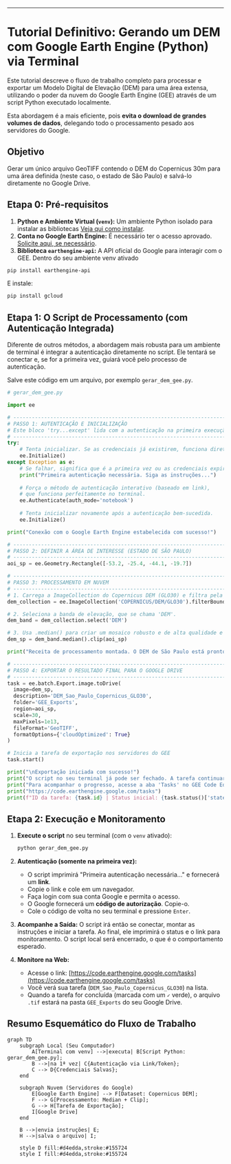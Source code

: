 ---

# Tutorial Definitivo: Gerando um DEM com Google Earth Engine (Python) via Terminal

Este tutorial descreve o fluxo de trabalho completo para processar e exportar um Modelo Digital de Elevação (DEM) para uma área extensa, utilizando o poder da nuvem do Google Earth Engine (GEE) através de um script Python executado localmente.

Esta abordagem é a mais eficiente, pois **evita o download de grandes volumes de dados**, delegando todo o processamento pesado aos servidores do Google.

## Objetivo

Gerar um único arquivo GeoTIFF contendo o DEM do Copernicus 30m para uma área definida (neste caso, o estado de São Paulo) e salvá-lo diretamente no Google Drive.

## Etapa 0: Pré-requisitos

1.  **Python e Ambiente Virtual (`venv`):** Um ambiente Python isolado para instalar as bibliotecas [Veja qui como instalar](https://github.com/maviz991/tutorial/blob/main/tutorial_install_py_linux.md).
2.  **Conta no Google Earth Engine:** É necessário ter o acesso aprovado. [Solicite aqui, se necessário](https://signup.earthengine.google.com/).
3.  **Biblioteca `earthengine-api`:** A API oficial do Google para interagir com o GEE.
Dentro do seu ambiente venv ativado
  ```bash
  pip install earthengine-api
  ```
E instale:
  ```bash
  pip install gcloud
  ```

## Etapa 1: O Script de Processamento (com Autenticação Integrada)

Diferente de outros métodos, a abordagem mais robusta para um ambiente de terminal é integrar a autenticação diretamente no script. Ele tentará se conectar e, se for a primeira vez, guiará você pelo processo de autenticação.

Salve este código em um arquivo, por exemplo `gerar_dem_gee.py`.

```python
# gerar_dem_gee.py

import ee

# --------------------------------------------------------------------------
# PASSO 1: AUTENTICAÇÃO E INICIALIZAÇÃO
# Este bloco 'try...except' lida com a autenticação na primeira execução.
# --------------------------------------------------------------------------
try:
    # Tenta inicializar. Se as credenciais já existirem, funciona direto.
    ee.Initialize()
except Exception as e:
    # Se falhar, significa que é a primeira vez ou as credenciais expiraram.
    print("Primeira autenticação necessária. Siga as instruções...")
    
    # Força o método de autenticação interativo (baseado em link),
    # que funciona perfeitamente no terminal.
    ee.Authenticate(auth_mode='notebook')
    
    # Tenta inicializar novamente após a autenticação bem-sucedida.
    ee.Initialize()

print("Conexão com o Google Earth Engine estabelecida com sucesso!")

# --------------------------------------------------------------------------
# PASSO 2: DEFINIR A ÁREA DE INTERESSE (ESTADO DE SÃO PAULO)
# --------------------------------------------------------------------------
aoi_sp = ee.Geometry.Rectangle([-53.2, -25.4, -44.1, -19.7])

# --------------------------------------------------------------------------
# PASSO 3: PROCESSAMENTO EM NUVEM
# --------------------------------------------------------------------------
# 1. Carrega a ImageCollection do Copernicus DEM (GLO30) e filtra pela nossa área.
dem_collection = ee.ImageCollection('COPERNICUS/DEM/GLO30').filterBounds(aoi_sp)

# 2. Seleciona a banda de elevação, que se chama 'DEM'.
dem_band = dem_collection.select('DEM')

# 3. Usa .median() para criar um mosaico robusto e de alta qualidade e o corta.
dem_sp = dem_band.median().clip(aoi_sp)

print("Receita de processamento montada. O DEM de São Paulo está pronto para ser exportado.")

# --------------------------------------------------------------------------
# PASSO 4: EXPORTAR O RESULTADO FINAL PARA O GOOGLE DRIVE
# --------------------------------------------------------------------------
task = ee.batch.Export.image.toDrive(
  image=dem_sp,
  description='DEM_Sao_Paulo_Copernicus_GLO30',
  folder='GEE_Exports',
  region=aoi_sp,
  scale=30,
  maxPixels=1e13,
  fileFormat='GeoTIFF',
  formatOptions={'cloudOptimized': True}
)

# Inicia a tarefa de exportação nos servidores do GEE
task.start()

print("\nExportação iniciada com sucesso!")
print("O script no seu terminal já pode ser fechado. A tarefa continuará na nuvem.")
print("Para acompanhar o progresso, acesse a aba 'Tasks' no GEE Code Editor:")
print("https://code.earthengine.google.com/tasks")
print(f"ID da tarefa: {task.id} | Status inicial: {task.status()['state']}")
```

## Etapa 2: Execução e Monitoramento

1.  **Execute o script** no seu terminal (com o `venv` ativado):
    ```bash
    python gerar_dem_gee.py
    ```
2.  **Autenticação (somente na primeira vez):**
    *   O script imprimirá "Primeira autenticação necessária..." e fornecerá um **link**.
    *   Copie o link e cole em um navegador.
    *   Faça login com sua conta Google e permita o acesso.
    *   O Google fornecerá um **código de autorização**. Copie-o.
    *   Cole o código de volta no seu terminal e pressione `Enter`.

3.  **Acompanhe a Saída:** O script irá então se conectar, montar as instruções e iniciar a tarefa. Ao final, ele imprimirá o status e o link para monitoramento. O script local será encerrado, o que é o comportamento esperado.

4.  **Monitore na Web:**
    *   Acesse o link: [https://code.earthengine.google.com/tasks](https://code.earthengine.google.com/tasks)
    *   Você verá sua tarefa (`DEM_Sao_Paulo_Copernicus_GLO30`) na lista.
    *   Quando a tarefa for concluída (marcada com um `✓` verde), o arquivo `.tif` estará na pasta `GEE_Exports` do seu Google Drive.

## Resumo Esquemático do Fluxo de Trabalho

```mermaid
graph TD
    subgraph Local (Seu Computador)
        A[Terminal com venv] -->|executa| B[Script Python: gerar_dem_gee.py];
        B -->|na 1ª vez| C{Autenticação via Link/Token};
        C --> D{Credenciais Salvas};
    end

    subgraph Nuvem (Servidores do Google)
        E[Google Earth Engine] --> F[Dataset: Copernicus DEM];
        F --> G[Processamento: Median + Clip];
        G --> H[Tarefa de Exportação];
        I[Google Drive]
    end
    
    B -->|envia instruções| E;
    H -->|salva o arquivo| I;

    style D fill:#d4edda,stroke:#155724
    style I fill:#d4edda,stroke:#155724
```

